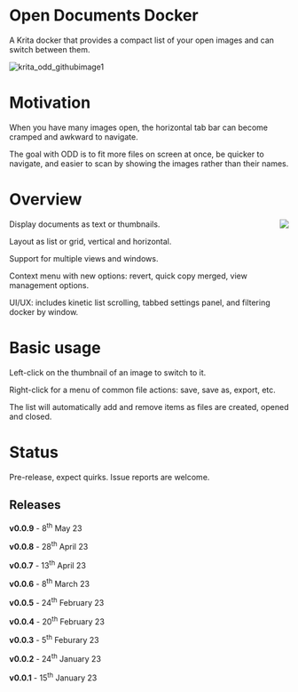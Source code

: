 # Open Documents Docker
A Krita docker that provides a compact list of your open images and can switch between them.

![krita_odd_githubimage1](https://user-images.githubusercontent.com/64640811/231816347-bcdac35d-2373-4128-b70f-a27925daa606.png)


# Motivation
When you have many images open, the horizontal tab bar can become cramped and awkward to navigate.

The goal with ODD is to fit more files on screen at once, be quicker to navigate, and easier to scan by showing the images rather than their names.

# Overview

<img align="right" src="https://user-images.githubusercontent.com/64640811/235168538-f07225bf-3e8c-4122-a457-73aa07504dd2.png">

Display documents as text or thumbnails.

Layout as list or grid, vertical and horizontal.

Support for multiple views and windows.

Context menu with new options: revert, quick copy merged, view management options.

UI/UX: includes kinetic list scrolling, tabbed settings panel, and filtering docker by window.

# Basic usage
Left-click on the thumbnail of an image to switch to it.

Right-click for a menu of common file actions: save, save as, export, etc.

The list will automatically add and remove items as files are created, opened and closed.

# Status
Pre-release, expect quirks. Issue reports are welcome.

## Releases ##
**v0.0.9** - 8<sup>th</sup> May 23

**v0.0.8** - 28<sup>th</sup> April 23

**v0.0.7** - 13<sup>th</sup> April 23

**v0.0.6** - 8<sup>th</sup> March 23

**v0.0.5** - 24<sup>th</sup> February 23

**v0.0.4** - 20<sup>th</sup> February 23

**v0.0.3** - 5<sup>th</sup> Feburary 23

**v0.0.2** - 24<sup>th</sup> January 23

**v0.0.1** - 15<sup>th</sup> January 23
